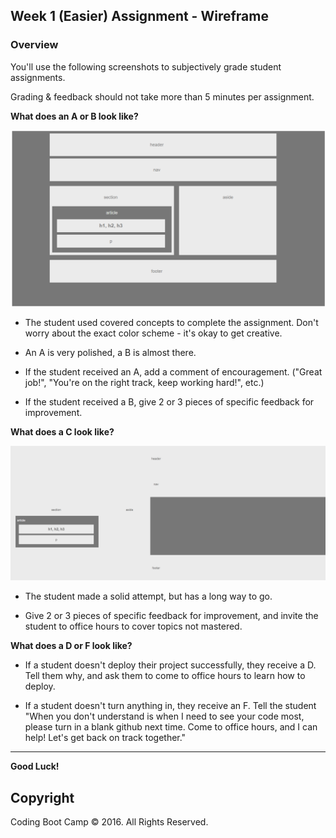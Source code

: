 ## Week 1 (Easier) Assignment - Wireframe

### Overview

You'll use the following screenshots to subjectively grade student assignments.

Grading & feedback should not take more than 5 minutes per assignment.

**What does an A or B look like?**

![A Homework 1](images/easierA.png)

* The student used covered concepts to complete the assignment. Don't worry about the exact color scheme - it's okay to get creative.

* An A is very polished, a B is almost there.

* If the student received an A, add a comment of encouragement. ("Great job!",  "You're on the right track, keep working hard!", etc.)

* If the student received a B, give 2 or 3 pieces of specific feedback for improvement.

**What does a C look like?**

![A Homework 1](images/easierC.png)

* The student made a solid attempt, but has a long way to go.

* Give 2 or 3 pieces of specific feedback for improvement, and invite the student to office hours to cover topics not mastered.

**What does a D or F look like?**

* If a student doesn't deploy their project successfully, they receive a D. Tell them why, and ask them to come to office hours to learn how to deploy.

* If a student doesn't turn anything in, they receive an F. Tell the student "When you don't understand is when I need to see your code most, please turn in a blank github next time. Come to office hours, and I can help! Let's get back on track together."

- - -

**Good Luck!**

## Copyright

Coding Boot Camp © 2016. All Rights Reserved.
